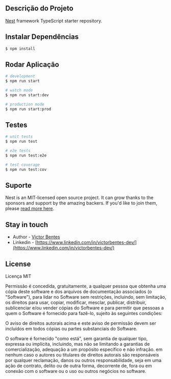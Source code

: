 ## Descrição do Projeto

[Nest](https://github.com/nestjs/nest) framework TypeScript starter repository.

## Instalar Dependências

```bash
$ npm install
```

## Rodar Aplicação

```bash
# development
$ npm run start

# watch mode
$ npm run start:dev

# production mode
$ npm run start:prod
```

## Testes

```bash
# unit tests
$ npm run test

# e2e tests
$ npm run test:e2e

# test coverage
$ npm run test:cov
```

## Suporte

Nest is an MIT-licensed open source project. It can grow thanks to the sponsors and support by the amazing backers. If you'd like to join them, please [read more here](https://docs.nestjs.com/support).

## Stay in touch

- Author - [Victor Bentes](https://kamilmysliwiec.com)
- Linkedin - [https://www.linkedin.com/in/victorbentes-dev/](https://www.linkedin.com/in/victorbentes-dev/)

## License

Licença MIT

Permissão é concedida, gratuitamente, a qualquer pessoa que obtenha uma cópia
deste software e dos arquivos de documentação associados (o "Software"), para lidar
no Software sem restrições, incluindo, sem limitação, os direitos
para usar, copiar, modificar, mesclar, publicar, distribuir, sublicenciar e/ou vender
cópias do Software e para permitir que pessoas a quem o Software é
fornecido para fazê-lo, sujeito às seguintes condições:

O aviso de direitos autorais acima e este aviso de permissão devem ser incluídos em todos
cópias ou partes substanciais do Software.

O software é fornecido "como está", sem garantia de qualquer tipo, expressa ou
implícita, incluindo, mas não se limitando a garantias de comercialização,
adequação a um propósito específico e não infração. em nenhum caso o
autores ou titulares de direitos autorais são responsáveis por qualquer reclamação, danos ou outros
responsabilidade, seja em uma ação de contrato, delito ou de outra forma, decorrente de,
fora ou em conexão com o software ou o uso ou outros negócios no software.
